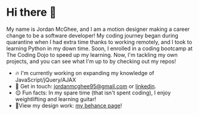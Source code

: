 # Hi there 👋
My name is Jordan McGhee, and I am a motion designer making a career change to be a software developer! My coding journey began during quarantine when I had extra time thanks to working remotely, and I took to learning Python in my down time. Soon, I enrolled in a coding bootcamp at The Coding Dojo to speed up my learning. Now, I'm tackling my own projects, and you can see what I'm up to by checking out my repos!

- 🔥 I'm currently working on expanding my knowledge of JavaScript/jQuery/AJAX
- 💬 Get in touch: [jordanmcghee95@gmail.com](mailto:jordanmcghee95@gmail.com) or [linkedin](https://www.linkedin.com/in/jordan-mcghee-048939117/).
- 😌 Fun facts: In my spare time (that isn't spent coding), I enjoy weightlifting and learning guitar!
- 🎨View my design work: [my behance page](https://www.behance.net/jordanmcghee)!
